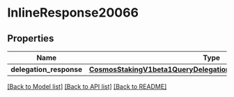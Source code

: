 # InlineResponse20066

## Properties
Name | Type | Description | Notes
------------ | ------------- | ------------- | -------------
**delegation_response** | [**CosmosStakingV1beta1QueryDelegationResponseDelegationResponse**](CosmosStakingV1beta1QueryDelegationResponseDelegationResponse.md) |  | [optional] 

[[Back to Model list]](../README.md#documentation-for-models) [[Back to API list]](../README.md#documentation-for-api-endpoints) [[Back to README]](../README.md)

